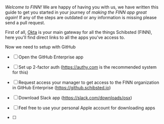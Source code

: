 *Welcome to FINN!* We are happy of having you with us, we have written this guide to get you started in your journey of _making the FINN app great again_! If any of the steps are outdated or any information is missing please send a pull request.

First of all, [Okta](https://schibsted.okta.com) is your main gateway for all the things Schibsted (FINN), here you'll find direct links to all the apps you've access to.

Now we need to setup with GitHub

- [ ] Open the GitHub Enterprise app
- [ ] Set up 2-factor auth (https://authy.com is the recommended system for this)
- [ ] Request access your manager to get access to the FINN organization in GitHub Enterprise (https://github.schibsted.io)

- [ ] Download Slack app (https://slack.com/downloads/osx)
- [ ] Feel free to use your personal Apple account for downloading apps
- [ ] 

